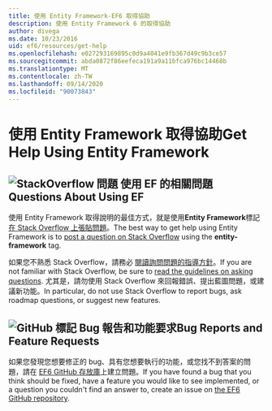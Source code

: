 ```yaml
---
title: 使用 Entity Framework-EF6 取得協助
description: 使用 Entity Framework 6 的取得協助
author: divega
ms.date: 10/23/2016
uid: ef6/resources/get-help
ms.openlocfilehash: e027293169895c0d9a4041e9fb367d49c9b3ce57
ms.sourcegitcommit: abda0872f86eefeca191a9a11bfca976bc14468b
ms.translationtype: MT
ms.contentlocale: zh-TW
ms.lasthandoff: 09/14/2020
ms.locfileid: "90073843"
---
```

# <a name="get-help-using-entity-framework"></a><span data-ttu-id="1aca2-103">使用 Entity Framework 取得協助</span><span class="sxs-lookup"><span data-stu-id="1aca2-103">Get Help Using Entity Framework</span></span>
## <a name="stackoverflow-questions-questions-about-using-ef"></a>![StackOverflow 問題](~/ef6/media/stackoverflow.png) <span data-ttu-id="1aca2-105">使用 EF 的相關問題</span><span class="sxs-lookup"><span data-stu-id="1aca2-105">Questions About Using EF</span></span>  

<span data-ttu-id="1aca2-106">使用 Entity Framework 取得說明的最佳方式，就是使用**Entity Framework**標記[在 Stack Overflow 上張貼問題](https://stackoverflow.com/questions/ask)。</span><span class="sxs-lookup"><span data-stu-id="1aca2-106">The best way to get help using Entity Framework is to [post a question on Stack Overflow](https://stackoverflow.com/questions/ask) using the **entity-framework** tag.</span></span>  

<span data-ttu-id="1aca2-107">如果您不熟悉 Stack Overflow，請務必 [閱讀詢問問題的指導方針](https://stackoverflow.com/help/asking)。</span><span class="sxs-lookup"><span data-stu-id="1aca2-107">If you are not familiar with Stack Overflow, be sure to [read the guidelines on asking questions](https://stackoverflow.com/help/asking).</span></span> <span data-ttu-id="1aca2-108">尤其是，請勿使用 Stack Overflow 來回報錯誤、提出藍圖問題，或建議新功能。</span><span class="sxs-lookup"><span data-stu-id="1aca2-108">In particular, do not use Stack Overflow to report bugs, ask roadmap questions, or suggest new features.</span></span>  

## <a name="github-mark-bug-reports-and-feature-requests"></a>![GitHub 標記](~/ef6/media/github-mark-32px.png) <span data-ttu-id="1aca2-110">Bug 報告和功能要求</span><span class="sxs-lookup"><span data-stu-id="1aca2-110">Bug Reports and Feature Requests</span></span>  

<span data-ttu-id="1aca2-111">如果您發現您想要修正的 bug、具有您想要執行的功能，或您找不到答案的問題，請在 [EF6 GitHub 存放庫](https://github.com/aspnet/EntityFramework6/issues)上建立問題。</span><span class="sxs-lookup"><span data-stu-id="1aca2-111">If you have found a bug that you think should be fixed, have a feature you would like to see implemented, or a question you couldn't find an answer to, create an issue on [the EF6 GitHub repository](https://github.com/aspnet/EntityFramework6/issues).</span></span>
